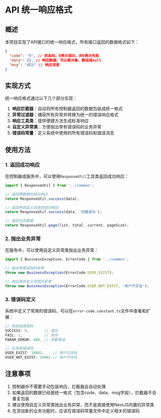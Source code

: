 # API 统一响应格式

## 概述

本项目实现了API接口的统一响应格式，所有接口返回的数据格式如下：

```json
{
  "code": "0", // 状态码，0表示成功，非0表示失败
  "data": {}, // 响应数据，可以是对象、数组或null
  "msg": "成功" // 响应消息
}
```

## 实现方式

统一响应格式通过以下几个部分实现：

1. **响应拦截器**：自动将所有控制器返回的数据包装成统一格式
2. **异常过滤器**：捕获所有异常并转换为统一的错误响应格式
3. **响应工具类**：提供便捷方法生成标准响应
4. **自定义异常类**：方便抛出带有错误码的业务异常
5. **错误码常量**：定义系统中使用的所有错误码和错误消息

## 使用方法

### 1. 返回成功响应

在控制器或服务中，可以使用`ResponseUtil`工具类返回成功响应：

```typescript
import { ResponseUtil } from '../common';

// 返回带数据的成功响应
return ResponseUtil.success(data);

// 返回带自定义消息的成功响应
return ResponseUtil.success(data, '创建成功');

// 返回分页数据
return ResponseUtil.page(list, total, current, pageSize);
```

### 2. 抛出业务异常

在服务中，可以使用自定义异常类抛出业务异常：

```typescript
import { BusinessException, ErrorCode } from '../common';

// 抛出带错误码的异常
throw new BusinessException(ErrorCode.USER_EXIST);

// 抛出带自定义消息的异常
throw new BusinessException(ErrorCode.USER_NOT_EXIST, '用户不存在');
```

### 3. 错误码定义

系统中定义了常用的错误码，可以在`error-code.constant.ts`文件中查看和扩展：

```typescript
// 系统级错误码
SUCCESS: 0,       // 成功
FAIL: 1,          // 失败
PARAM_ERROR: 400, // 参数错误

// 业务级错误码
USER_EXIST: 10001,    // 用户已存在
USER_NOT_EXIST: 10002 // 用户不存在
```

## 注意事项

1. 控制器中不需要手动包装响应，拦截器会自动处理
2. 如果返回的数据已经是统一格式（包含code、data、msg字段），拦截器不会重复包装
3. 建议使用自定义异常类抛出业务异常，而不是直接使用NestJS内置的异常类
4. 在添加新的业务功能时，应该在错误码常量文件中定义相关的错误码

